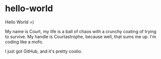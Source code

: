# hello-world
Hello World =)

My name is Court, my life is a ball of chaos with a crunchy coating of trying to survive.
My handle is Courtastrophe, because well, that sums me up.
I'm coding like a mofo. 

I just got GitHub, and it's pretty coolio. 
